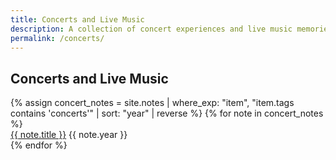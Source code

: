 ```yaml
---
title: Concerts and Live Music
description: A collection of concert experiences and live music memories
permalink: /concerts/
---
```


<h2>Concerts and Live Music</h2>

<div class="notes-entry-container">
  {% assign concert_notes = site.notes | where_exp: "item", "item.tags contains 'concerts'" | sort: "year" | reverse %}
  {% for note in concert_notes %}
    <div class="notes-entry">
      <a class="internal-link" href="{{ site.baseurl }}{{ note.url }}">{{ note.title }}</a>
      <span class="notes-entry-date">{{ note.year }}</span>
    </div>
  {% endfor %}
</div>